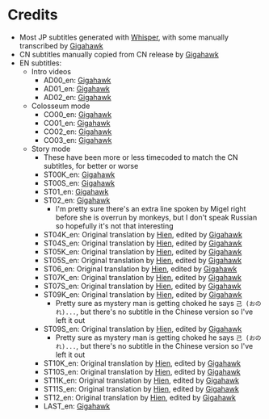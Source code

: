 # Credits

- Most JP subtitles generated with [Whisper](https://github.com/openai/whisper), with some manually transcribed by [Gigahawk](https://github.com/Gigahawk)
- CN subtitles manually copied from CN release by [Gigahawk](https://github.com/Gigahawk)
- EN subtitles:
    - Intro videos
        - AD00_en: [Gigahawk](https://github.com/Gigahawk)
        - AD01_en: [Gigahawk](https://github.com/Gigahawk)
        - AD02_en: [Gigahawk](https://github.com/Gigahawk)
    - Colosseum mode
        - CO00_en: [Gigahawk](https://github.com/Gigahawk)
        - CO01_en: [Gigahawk](https://github.com/Gigahawk)
        - CO02_en: [Gigahawk](https://github.com/Gigahawk)
        - CO03_en: [Gigahawk](https://github.com/Gigahawk)
    - Story mode
        - These have been more or less timecoded to match the CN subtitles, for better or worse
        - ST00K_en: [Gigahawk](https://github.com/Gigahawk)
        - ST00S_en: [Gigahawk](https://github.com/Gigahawk)
        - ST01_en: [Gigahawk](https://github.com/Gigahawk)
        - ST02_en: [Gigahawk](https://github.com/Gigahawk)
            - I'm pretty sure there's an extra line spoken by Migel right before she is overrun by monkeys, but I don't speak Russian so hopefully it's not that interesting
        - ST04K_en: Original translation by [Hien](https://www.fiverr.com/hiens_), edited by [Gigahawk](https://github.com/Gigahawk)
        - ST04S_en: Original translation by [Hien](https://www.fiverr.com/hiens_), edited by [Gigahawk](https://github.com/Gigahawk)
        - ST05K_en: Original translation by [Hien](https://www.fiverr.com/hiens_), edited by [Gigahawk](https://github.com/Gigahawk)
        - ST05S_en: Original translation by [Hien](https://www.fiverr.com/hiens_), edited by [Gigahawk](https://github.com/Gigahawk)
        - ST06_en: Original translation by [Hien](https://www.fiverr.com/hiens_), edited by [Gigahawk](https://github.com/Gigahawk)
        - ST07K_en: Original translation by [Hien](https://www.fiverr.com/hiens_), edited by [Gigahawk](https://github.com/Gigahawk)
        - ST07S_en: Original translation by [Hien](https://www.fiverr.com/hiens_), edited by [Gigahawk](https://github.com/Gigahawk)
        - ST09K_en: Original translation by [Hien](https://www.fiverr.com/hiens_), edited by [Gigahawk](https://github.com/Gigahawk)
            - Pretty sure as mystery man is getting choked he says  `己 (おのれ)...`, but there's no subtitle in the Chinese version so I've left it out
        - ST09S_en: Original translation by [Hien](https://www.fiverr.com/hiens_), edited by [Gigahawk](https://github.com/Gigahawk)
            - Pretty sure as mystery man is getting choked he says  `己 (おのれ)...`, but there's no subtitle in the Chinese version so I've left it out
        - ST10K_en: Original translation by [Hien](https://www.fiverr.com/hiens_), edited by [Gigahawk](https://github.com/Gigahawk)
        - ST10S_en: Original translation by [Hien](https://www.fiverr.com/hiens_), edited by [Gigahawk](https://github.com/Gigahawk)
        - ST11K_en: Original translation by [Hien](https://www.fiverr.com/hiens_), edited by [Gigahawk](https://github.com/Gigahawk)
        - ST11S_en: Original translation by [Hien](https://www.fiverr.com/hiens_), edited by [Gigahawk](https://github.com/Gigahawk)
        - ST12_en: Original translation by [Hien](https://www.fiverr.com/hiens_), edited by [Gigahawk](https://github.com/Gigahawk)
        - LAST_en: [Gigahawk](https://github.com/Gigahawk)
